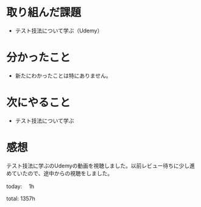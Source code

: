 #  取り組んだ課題
- テスト技法について学ぶ（Udemy）


# 分かったこと
- 新たにわかったことは特にありません。

  
# 次にやること
- テスト技法について学ぶ



# 感想
テスト技法に学ぶのUdemyの動画を視聴しました。以前レビュー待ちに少し進めていたので、途中からの視聴をしました。

today: 　1h

total: 1357h
